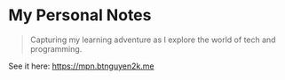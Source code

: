 # My Personal Notes

> Capturing my learning adventure as I explore the world of tech and programming.

See it here: https://mpn.btnguyen2k.me
